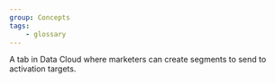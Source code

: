 ```yaml
---
group: Concepts
tags:
    - glossary
---
```

A tab in Data Cloud where marketers can create segments to send to activation targets.